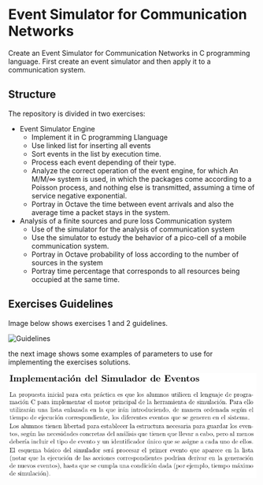 # Event Simulator for Communication Networks

Create an Event Simulator for Communication Networks in C programming language. First create an event simulator and then apply it to a communication system.

## Structure

The repository is divided in two exercises:

*  Event Simulator Engine 
	* Implement it in C programming Llanguage
	* Use linked list for inserting all events
	* Sort events in the list by execution time.
	* Process each event depending of their type.
	*  Analyze the correct operation of the event engine, for which An M/M/∞ system is used, in which the packages come according to a Poisson process, and nothing else is transmitted, assuming a time of service negative exponential.
 	* Portray in Octave the time between event arrivals and also the average time a packet stays in the system.
* Analysis of a finite sources and pure loss Communication system
	* Use of the simulator for the analysis of communication system
	* Use the simulator to estudy the behavior of a pico-cell of a mobile communication system.
	* Portray in Octave probability of loss according to the number of sources in the system
	* Portray time percentage that corresponds to all resources being occupied at the same time.
	
## Exercises Guidelines

Image below shows exercises 1 and 2 guidelines.

![Guidelines](https://raw.githubusercontent.com/betegon/Event-Simulator-for-Communication-Networks/blob/master/Documentation/implementation.png)

the next image shows some examples of parameters to use for implementing the exercises solutions.

![parameters](https://raw.githubusercontent.com/betegon/Event-Simulator-for-Communication-Networks/master/Documentation/implementation.png)

